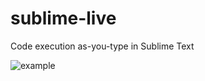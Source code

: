 sublime-live
============

Code execution as-you-type in Sublime Text

![example](http://f.cl.ly/items/153K3f3E381R3g0b0A1P/sublime-live.gif)
